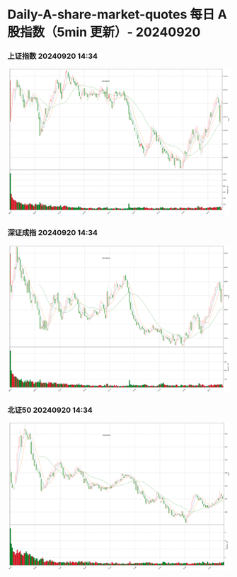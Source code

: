 
# Daily-A-share-market-quotes 每日 A 股指数（5min 更新）- 20240920

### 上证指数 20240920 14:34
![](./fig/2024/9/20240920-sh000001.png)

### 深证成指 20240920 14:34
![](./fig/2024/9/20240920-sz399001.png)

### 北证50 20240920 14:34
![](./fig/2024/9/20240920-bj899050.png)
